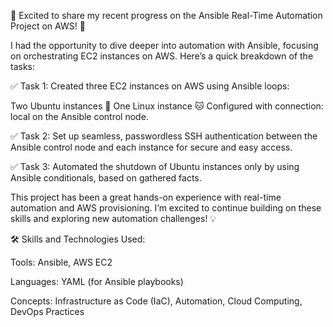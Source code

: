 🚀 Excited to share my recent progress on the Ansible Real-Time Automation Project on AWS! 🎉

I had the opportunity to dive deeper into automation with Ansible, focusing on orchestrating EC2 instances on AWS. Here’s a quick breakdown of the tasks:

✅ Task 1: Created three EC2 instances on AWS using Ansible loops:

Two Ubuntu instances 🐧
One Linux instance 🐱
Configured with connection: local on the Ansible control node.

✅ Task 2: Set up seamless, passwordless SSH authentication between the Ansible control node and each instance for secure and easy access.


✅ Task 3: Automated the shutdown of Ubuntu instances only by using Ansible conditionals, based on gathered facts.

This project has been a great hands-on experience with real-time automation and AWS provisioning. I’m excited to continue building on these skills and exploring new automation challenges! 💡

🛠️ Skills and Technologies Used:

Tools: Ansible, AWS EC2

Languages: YAML (for Ansible playbooks)

Concepts: Infrastructure as Code (IaC), Automation, Cloud Computing, DevOps Practices
